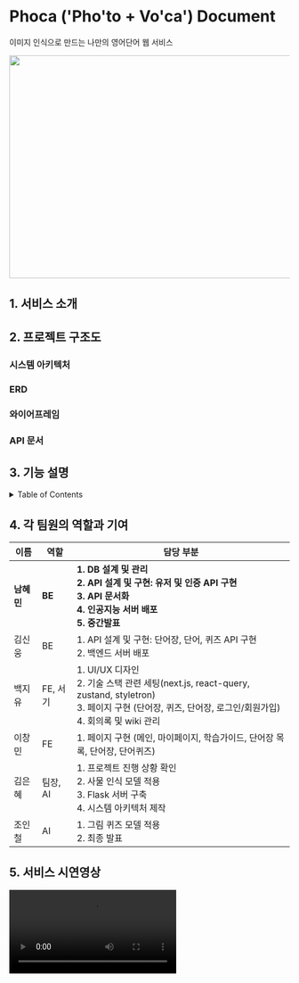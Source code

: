 # Phoca ('Pho'to + Vo'ca') Document
이미지 인식으로 만드는 나만의 영어단어 웹 서비스

<!--
[![NPM Version][npm-image]][npm-url]
[![Build Status][travis-image]][travis-url]
[![Downloads Stats][npm-downloads]][npm-url]

<div>
  <img src="https://img.shields.io/badge/node-16.17.0-339933?logo=node.js"> 
  <img src="https://img.shields.io/badge/NestJS-9.0.0-E0234E?logo=NestJS"> 
  <img src="https://img.shields.io/badge/TypeScript-4.3.5-3178C6?logo=typescript"> 
  <img src="https://img.shields.io/badge/mysql2-2.3.3-4479A1?logo=MySQL"> 
  <img src="https://img.shields.io/badge/Swagger-6.1.1-DC382D?logo=swagger"> 
  <img src="https://img.shields.io/badge/TypeORM-0.3.9-010101"> 
</div>

-->

<img src="https://user-images.githubusercontent.com/35288895/197198954-de2a7e55-e47d-4c5a-98f2-2d6ae2e16de5.jpg" width="800" height="400" />


## 1. 서비스 소개

<!--
### 💡 기획 의도
- 언어를 배울 때 단어 암기만큼 기본적인 요소는 없다.
- 언제 쓰일지도 모르는 초등 필수 영단어 800개를 의무적으로 외운다.
- 남의 정해주는 단어들을 외우다 보면, 지루해지기 마련이다.
- **내가 직접 찍은 사진으로 나만의 단어장을 만든다면?**

### 📍 목적 및 필요성
- 점점 직접 해내고 이뤄내고 싶은 것들이 많아지는 초등학교 학생들을 대상으로 합니다.
- 자기 자신이 배우고 싶은 주변 사물을 직접 찍으며 흥미를 잃지 않고 단어 학습을 할 수 있게 돕습니다.

### ✨ 기대 효과
- 단순히 일방적인 학습이 아닌, 사용자가 학습 자료를 직접 만드는 쌍방향 학습
- 흥미를 지속적으로 유지하며 시각적인 매체를 통한 단기 학습 기억 향상

### 🎈 활용 방안
- 어린 아이 뿐만 아니라 저시력자들에게도 효과적인 배움을 제공 가능
- 청소년이나 성인들로 대상을 확장하여 문장 단위의 재미있는 영어 학습 서비스로 개발 가능

-->

## 2. 프로젝트 구조도
### 시스템 아키텍처

### ERD

### 와이어프레임

### API 문서


## 3. 기능 설명
<!-- 토글 활용 --> 


<!-- TABLE OF CONTENTS -->
<details>
  <summary>Table of Contents</summary>
  <ol>
    <li>
      <a href="#about-the-project">About The Project</a>
      <ul>
        <li><a href="#built-with">Built With</a></li>
      </ul>
    </li>
    <li>
      <a href="#getting-started">Getting Started</a>
      <ul>
        <li><a href="#prerequisites">Prerequisites</a></li>
        <li><a href="#installation">Installation</a></li>
      </ul>
    </li>
    <li><a href="#usage">Usage</a></li>
    <li><a href="#roadmap">Roadmap</a></li>
    <li><a href="#contributing">Contributing</a></li>
    <li><a href="#license">License</a></li>
    <li><a href="#contact">Contact</a></li>
    <li><a href="#acknowledgments">Acknowledgments</a></li>
  </ol>
</details>

## 4. 각 팀원의 역할과 기여
| 이름 | 역할 | 담당 부분 |
| --- | --- | --- |
| **남혜민** | **BE** | **1. DB 설계 및 관리<br />2. API 설계 및 구현: 유저 및 인증 API 구현<br />3. API 문서화<br />4. 인공지능 서버 배포<br />5. 중간발표** |
| 김신웅 | BE | 1. API 설계 및 구현: 단어장, 단어, 퀴즈 API 구현<br />2. 백엔드 서버 배포 |
| 백지유 | FE, 서기 | 1. UI/UX 디자인<br />2. 기술 스택 관련 세팅(next.js, react-query, zustand, styletron)<br /> 3. 페이지 구현 (단어장, 퀴즈, 단어장, 로그인/회원가입) <br /> 4. 회의록 및 wiki 관리 |
| 이창민 | FE | 1. 페이지 구현 (메인, 마이페이지, 학습가이드, 단어장 목록, 단어장, 단어퀴즈) |
| 김은혜 | 팀장, AI | 1. 프로젝트 진행 상황 확인 <br /> 2. 사물 인식 모델 적용 <br /> 3. Flask 서버 구축 <br /> 4. 시스템 아키텍처 제작 |
| 조인철 | AI | 1. 그림 퀴즈 모델 적용<br />2. 최종 발표 |




## 5. 서비스 시연영상
<video src="https://user-images.githubusercontent.com/35288895/197197383-53a4011f-a082-44d1-81e9-41ee4b538630.mp4" />




<img src="https://user-images.githubusercontent.com/35288895/197195884-f19d405f-fcae-4ef8-b3e4-91cffb4d4448.png" width="700" height="400" />


<!-- Markdown link & img dfn's -->
[00 main]: https://user-images.githubusercontent.com/35288895/197198954-de2a7e55-e47d-4c5a-98f2-2d6ae2e16de5.jpg
[phoca_ppt]: https://user-images.githubusercontent.com/35288895/197195884-f19d405f-fcae-4ef8-b3e4-91cffb4d4448.png

[npm-image]: https://img.shields.io/npm/v/datadog-metrics.svg?style=flat-square
[npm-url]: https://npmjs.org/package/datadog-metrics
[npm-downloads]: https://img.shields.io/npm/dm/datadog-metrics.svg?style=flat-square
[travis-image]: https://img.shields.io/travis/dbader/node-datadog-metrics/master.svg?style=flat-square
[travis-url]: https://travis-ci.org/dbader/node-datadog-metrics
[wiki]: https://github.com/yourname/yourproject/wiki

